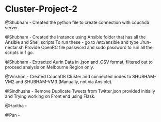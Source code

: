 # Cluster-Project-2

@Shubham - Created the python file to create connection with couchdb server.

@Shubham - Created the Instance using Ansible folder that has all the Ansible and Shell scripts
To run these - go to /etc/ansible and type ./run-nectar.sh
Provide OpenRC file password and sudo password to run all the scripts in 1 go.

@Shubham - Extracted Aurin Data in .json and .CSV format, filtered out to proceed analysis on Melbourne Region only.

@Vinshon - Created CouchDB Cluster and connected nodes to SHUBHAM-VM2 and SHUBHAM-VM3 (Manually, not via Ansible).

@Sindhusha - Remove Duplicate Tweets from Twitter.json provided initially and Trying working on Front end using Flask.

@Haritha - 

@Pan - 
